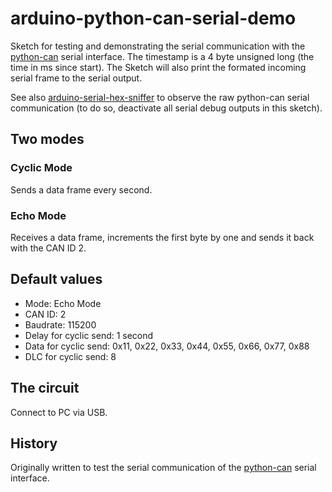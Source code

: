 # arduino-python-can-serial-demo
Sketch for testing and demonstrating the serial communication with the [python-can](https://github.com/hardbyte/python-can) serial interface.
The timestamp is a 4 byte unsigned long (the time in ms since start). The Sketch will also print the formated incoming serial frame to the serial output.

See also [arduino-serial-hex-sniffer](https://github.com/boris-wenzlaff/arduino-serial-hex-sniffer) to observe the raw python-can serial communication (to do so, deactivate all serial debug outputs in this sketch).

## Two modes
### Cyclic Mode
Sends a data frame every second.

### Echo Mode
Receives a data frame, increments the first byte by one and sends it back with the CAN ID 2.

## Default values
* Mode: Echo Mode
* CAN ID: 2
* Baudrate: 115200
* Delay for cyclic send: 1 second
* Data for cyclic send: 0x11, 0x22, 0x33, 0x44, 0x55, 0x66, 0x77, 0x88
* DLC for cyclic send: 8

## The circuit
Connect to PC via USB.

## History
Originally written to test the serial communication of the [python-can](https://github.com/hardbyte/python-can) serial interface.
